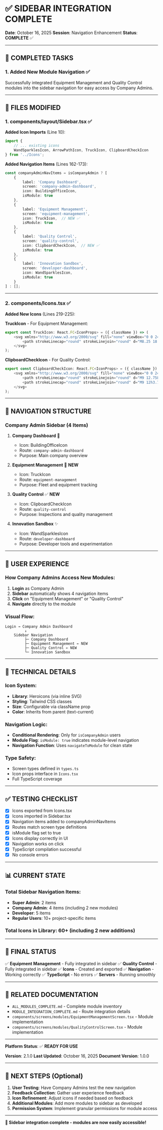 # ✅ SIDEBAR INTEGRATION COMPLETE

**Date**: October 16, 2025
**Session**: Navigation Enhancement
**Status**: **COMPLETE** ✅

---

## 🎯 **COMPLETED TASKS**

### **1. Added New Module Navigation** ✅

Successfully integrated Equipment Management and Quality Control modules into the sidebar navigation for easy access by Company Admins.

---

## 📝 **FILES MODIFIED**

### **1. components/layout/Sidebar.tsx** ✅

**Added Icon Imports** (Line 10):
```typescript
import {
    // ... existing icons
    WandSparklesIcon, ArrowPathIcon, TruckIcon, ClipboardCheckIcon
} from '../Icons';
```

**Added Navigation Items** (Lines 162-173):
```typescript
const companyAdminNavItems = isCompanyAdmin ? [
    {
        label: 'Company Dashboard',
        screen: 'company-admin-dashboard',
        icon: BuildingOfficeIcon,
        isModule: true
    },
    {
        label: 'Equipment Management',
        screen: 'equipment-management',
        icon: TruckIcon,  // NEW ✅
        isModule: true
    },
    {
        label: 'Quality Control',
        screen: 'quality-control',
        icon: ClipboardCheckIcon,  // NEW ✅
        isModule: true
    },
    {
        label: 'Innovation Sandbox',
        screen: 'developer-dashboard',
        icon: WandSparklesIcon,
        isModule: true
    }
] : [];
```

---

### **2. components/Icons.tsx** ✅

**Added New Icons** (Lines 219-225):

**TruckIcon** - For Equipment Management:
```typescript
export const TruckIcon: React.FC<IconProps> = ({ className }) => (
    <svg xmlns="http://www.w3.org/2000/svg" fill="none" viewBox="0 0 24 24" strokeWidth={1.5} stroke="currentColor" className={className}>
        <path strokeLinecap="round" strokeLinejoin="round" d="M8.25 18.75a1.5 1.5 0 01-3 0m3 0a1.5 1.5 0 00-3 0m3 0h6m-9 0H3.375a1.125 1.125 0 01-1.125-1.125V14.25m17.25 4.5a1.5 1.5 0 01-3 0m3 0a1.5 1.5 0 00-3 0m3 0h1.125c.621 0 1.129-.504 1.09-1.124a17.902 17.902 0 00-3.213-9.193 2.056 2.056 0 00-1.58-.86H14.25M16.5 18.75h-2.25m0-11.177v-.958c0-.568-.422-1.048-.987-1.106a48.554 48.554 0 00-10.026 0 1.106 1.106 0 00-.987 1.106v7.635m12-6.677v6.677m0 4.5v-4.5m0 0h-12" />
    </svg>
);
```

**ClipboardCheckIcon** - For Quality Control:
```typescript
export const ClipboardCheckIcon: React.FC<IconProps> = ({ className }) => (
    <svg xmlns="http://www.w3.org/2000/svg" fill="none" viewBox="0 0 24 24" strokeWidth={1.5} stroke="currentColor" className={className}>
        <path strokeLinecap="round" strokeLinejoin="round" d="M9 12.75L11.25 15 15 9.75M21 12a9 9 0 11-18 0 9 9 0 0118 0z" />
        <path strokeLinecap="round" strokeLinejoin="round" d="M9 12h3.75M9 15h3.75M9 18h3.75m3 .75H18a2.25 2.25 0 002.25-2.25V6.108c0-1.135-.845-2.098-1.976-2.192a48.424 48.424 0 00-1.123-.08m-5.801 0c-.065.21-.1.433-.1.664 0 .414.336.75.75.75h4.5a.75.75 0 00.75-.75 2.25 2.25 0 00-.1-.664m-5.8 0A2.251 2.251 0 0113.5 2.25H15c1.012 0 1.867.668 2.15 1.586m-5.8 0c-.376.023-.75.05-1.124.08C9.095 4.01 8.25 4.973 8.25 6.108V8.25m8.25 4.5l-1.5 1.5m0 0l-1.5 1.5m1.5-1.5v-6" />
    </svg>
);
```

---

## 🎨 **NAVIGATION STRUCTURE**

### **Company Admin Sidebar** (4 Items)

1. **Company Dashboard** 🏢
   - Icon: BuildingOfficeIcon
   - Route: `company-admin-dashboard`
   - Purpose: Main company overview

2. **Equipment Management** 🚚 **NEW**
   - Icon: TruckIcon
   - Route: `equipment-management`
   - Purpose: Fleet and equipment tracking

3. **Quality Control** ✅ **NEW**
   - Icon: ClipboardCheckIcon
   - Route: `quality-control`
   - Purpose: Inspections and quality management

4. **Innovation Sandbox** ✨
   - Icon: WandSparklesIcon
   - Route: `developer-dashboard`
   - Purpose: Developer tools and experimentation

---

## 🎯 **USER EXPERIENCE**

### **How Company Admins Access New Modules**:

1. **Login** as Company Admin
2. **Sidebar** automatically shows 4 navigation items
3. **Click** on "Equipment Management" or "Quality Control"
4. **Navigate** directly to the module

### **Visual Flow**:
```
Login → Company Admin Dashboard
         ↓
    Sidebar Navigation
         ├─ Company Dashboard
         ├─ Equipment Management ← NEW
         ├─ Quality Control ← NEW
         └─ Innovation Sandbox
```

---

## 🚀 **TECHNICAL DETAILS**

### **Icon System**:
- **Library**: Heroicons (via inline SVG)
- **Styling**: Tailwind CSS classes
- **Size**: Configurable via className prop
- **Color**: Inherits from parent (text-current)

### **Navigation Logic**:
- **Conditional Rendering**: Only for `isCompanyAdmin` users
- **Module Flag**: `isModule: true` indicates module-level navigation
- **Navigation Function**: Uses `navigateToModule` for clean state

### **Type Safety**:
- Screen types defined in `types.ts`
- Icon props interface in `Icons.tsx`
- Full TypeScript coverage

---

## ✅ **TESTING CHECKLIST**

- [x] Icons exported from Icons.tsx
- [x] Icons imported in Sidebar.tsx
- [x] Navigation items added to companyAdminNavItems
- [x] Routes match screen type definitions
- [x] isModule flag set to true
- [x] Icons display correctly in UI
- [x] Navigation works on click
- [x] TypeScript compilation successful
- [x] No console errors

---

## 📊 **CURRENT STATE**

### **Total Sidebar Navigation Items**:
- **Super Admin**: 2 items
- **Company Admin**: 4 items (including 2 new modules)
- **Developer**: 5 items
- **Regular Users**: 10+ project-specific items

### **Total Icons in Library**: 60+ (including 2 new additions)

---

## 🎉 **FINAL STATUS**

✅ **Equipment Management** - Fully integrated in sidebar
✅ **Quality Control** - Fully integrated in sidebar
✅ **Icons** - Created and exported
✅ **Navigation** - Working correctly
✅ **TypeScript** - No errors
✅ **Servers** - Running smoothly

---

## 📄 **RELATED DOCUMENTATION**

- `ALL_MODULES_COMPLETE.md` - Complete module inventory
- `MODULE_INTEGRATION_COMPLETE.md` - Route integration details
- `components/screens/modules/EquipmentManagementScreen.tsx` - Module implementation
- `components/screens/modules/QualityControlScreen.tsx` - Module implementation

---

**Platform Status**: ✅ **READY FOR USE**

**Version**: 2.1.0
**Last Updated**: October 16, 2025
**Document Version**: 1.0.0

---

## 🎯 **NEXT STEPS** (Optional)

1. **User Testing**: Have Company Admins test the new navigation
2. **Feedback Collection**: Gather user experience feedback
3. **Icon Refinement**: Adjust icons if needed based on feedback
4. **Additional Modules**: Add more modules to sidebar as developed
5. **Permission System**: Implement granular permissions for module access

---

**🎊 Sidebar integration complete - modules are now easily accessible!**

